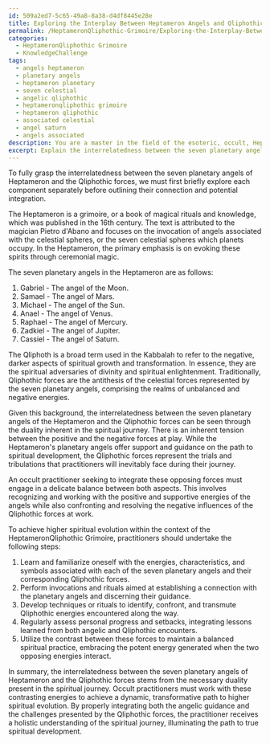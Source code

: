 ```yaml
---
id: 509a2ed7-5c65-49a8-8a38-d4df8445e28e
title: Exploring the Interplay Between Heptameron Angels and Qliphothic Forces
permalink: /HeptameronQliphothic-Grimoire/Exploring-the-Interplay-Between-Heptameron-Angels-and-Qliphothic-Forces/
categories:
  - HeptameronQliphothic Grimoire
  - KnowledgeChallenge
tags:
  - angels heptameron
  - planetary angels
  - heptameron planetary
  - seven celestial
  - angelic qliphothic
  - heptameronqliphothic grimoire
  - heptameron qliphothic
  - associated celestial
  - angel saturn
  - angels associated
description: You are a master in the field of the esoteric, occult, HeptameronQliphothic Grimoire and Education. You are a writer of tests, challenges, books and deep knowledge on HeptameronQliphothic Grimoire for initiates and students to gain deep insights and understanding from. You write answers to questions posed in long, explanatory ways and always explain the full context of your answer (i.e., related concepts, formulas, examples, or history), as well as the step-by-step thinking process you take to answer the challenges. Be rigorous and thorough, and summarize the key themes, ideas, and conclusions at the end.
excerpt: Explain the interrelatedness between the seven planetary angels of Heptameron and the Qliphothic forces, and how an occult practitioner may integrate their influences to achieve higher spiritual evolution within the context of the HeptameronQliphothic Grimoire.
---
```

To fully grasp the interrelatedness between the seven planetary angels of Heptameron and the Qliphothic forces, we must first briefly explore each component separately before outlining their connection and potential integration.

The Heptameron is a grimoire, or a book of magical rituals and knowledge, which was published in the 16th century. The text is attributed to the magician Pietro d'Abano and focuses on the invocation of angels associated with the celestial spheres, or the seven celestial spheres which planets occupy. In the Heptameron, the primary emphasis is on evoking these spirits through ceremonial magic.

The seven planetary angels in the Heptameron are as follows:
1. Gabriel - The angel of the Moon.
2. Samael - The angel of Mars.
3. Michael - The angel of the Sun.
4. Anael - The angel of Venus.
5. Raphael - The angel of Mercury.
6. Zadkiel - The angel of Jupiter.
7. Cassiel - The angel of Saturn.

The Qliphoth is a broad term used in the Kabbalah to refer to the negative, darker aspects of spiritual growth and transformation. In essence, they are the spiritual adversaries of divinity and spiritual enlightenment. Traditionally, Qliphothic forces are the antithesis of the celestial forces represented by the seven planetary angels, comprising the realms of unbalanced and negative energies.

Given this background, the interrelatedness between the seven planetary angels of the Heptameron and the Qliphothic forces can be seen through the duality inherent in the spiritual journey. There is an inherent tension between the positive and the negative forces at play. While the Heptameron's planetary angels offer support and guidance on the path to spiritual development, the Qliphothic forces represent the trials and tribulations that practitioners will inevitably face during their journey.

An occult practitioner seeking to integrate these opposing forces must engage in a delicate balance between both aspects. This involves recognizing and working with the positive and supportive energies of the angels while also confronting and resolving the negative influences of the Qliphothic forces at work.

To achieve higher spiritual evolution within the context of the HeptameronQliphothic Grimoire, practitioners should undertake the following steps:

1. Learn and familiarize oneself with the energies, characteristics, and symbols associated with each of the seven planetary angels and their corresponding Qliphothic forces.
2. Perform invocations and rituals aimed at establishing a connection with the planetary angels and discerning their guidance.
3. Develop techniques or rituals to identify, confront, and transmute Qliphothic energies encountered along the way.
4. Regularly assess personal progress and setbacks, integrating lessons learned from both angelic and Qliphothic encounters.
5. Utilize the contrast between these forces to maintain a balanced spiritual practice, embracing the potent energy generated when the two opposing energies interact.

In summary, the interrelatedness between the seven planetary angels of Heptameron and the Qliphothic forces stems from the necessary duality present in the spiritual journey. Occult practitioners must work with these contrasting energies to achieve a dynamic, transformative path to higher spiritual evolution. By properly integrating both the angelic guidance and the challenges presented by the Qliphothic forces, the practitioner receives a holistic understanding of the spiritual journey, illuminating the path to true spiritual development.
